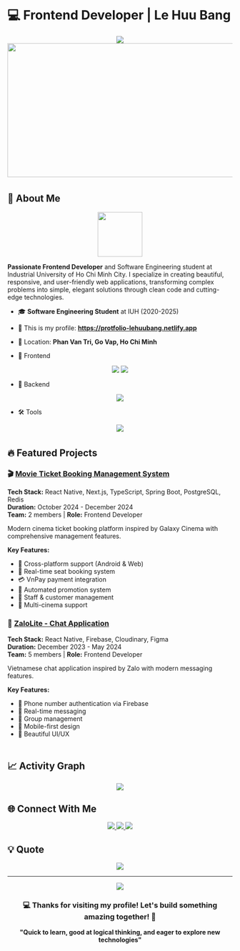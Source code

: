 # 💻 Frontend Developer | Le Huu Bang

<div align="center">
  <img src="https://readme-typing-svg.herokuapp.com?font=Righteous&size=35&center=true&vCenter=true&width=500&height=70&duration=4000&lines=Hi+there!+%F0%9F%91%8B;I'm+Le+Huu+Bang!;🎨+Frontend+Developer;✨+Crafting+Digital+Experiences;Welcome+to+my+world!" />
</div>


<div align="center"> <img src="https://media.giphy.com/media/RbDKaczqWovIugyJmW/giphy.gif" width="600" height="300"/> </div> 


<div align="center">
  <img src="https://user-images.githubusercontent.com/74038190/212284100-561aa473-3905-4a80-b561-0d28506553ee.gif" width="800" height="6"/>
</div>


## 🚀 About Me

<div align="center">
  <img src="https://user-images.githubusercontent.com/74038190/212284087-bbe7e430-757e-4901-90bf-4cd2ce3e1852.gif" width="100">
</div>

**Passionate Frontend Developer** and Software Engineering student at Industrial University of Ho Chi Minh City. I specialize in creating beautiful, responsive, and user-friendly web applications, transforming complex problems into simple, elegant solutions through clean code and cutting-edge technologies.

- 🎓 **Software Engineering Student** at IUH (2020-2025) 
- 📧 This is my profile: **https://protfolio-lehuubang.netlify.app**
- 📍 Location: **Phan Van Tri, Go Vap, Ho Chi Minh**

- 🚀 Frontend
<div align="center"> <img src="https://skillicons.dev/icons?i=html,css,js,ts,react,nextjs,tailwind" /> <img src="https://skillicons.dev/icons?i=figma" /> </div>

- 💾 Backend

<div align="center"> <img src="https://skillicons.dev/icons?i=java,spring,postgresql,redis,firebase" /> </div>

- 🛠️ Tools

<div align="center"> <img src="https://skillicons.dev/icons?i=git,github,vscode" /> </div>
<div align="center"> <img src="https://user-images.githubusercontent.com/74038190/212284100-561aa473-3905-4a80-b561-0d28506553ee.gif" width="800" height="6"/> </div>


## 🔥 Featured Projects

### 🎬 [Movie Ticket Booking Management System](https://github.com/Minhquanzz1002/cinema)
**Tech Stack:** React Native, Next.js, TypeScript, Spring Boot, PostgreSQL, Redis  
**Duration:** October 2024 - December 2024  
**Team:** 2 members | **Role:** Frontend Developer

Modern cinema ticket booking platform inspired by Galaxy Cinema with comprehensive management features.

**Key Features:**
- 📱 Cross-platform support (Android & Web)
- 🎫 Real-time seat booking system
- 💳 VnPay payment integration
- 🎁 Automated promotion system
- 👥 Staff & customer management
- 🏢 Multi-cinema support

### 💬 [ZaloLite - Chat Application](https://github.com/sonnees/ZaloLite)
**Tech Stack:** React Native, Firebase, Cloudinary, Figma  
**Duration:** December 2023 - May 2024  
**Team:** 5 members | **Role:** Frontend Developer

Vietnamese chat application inspired by Zalo with modern messaging features.

**Key Features:**
- 🔐 Phone number authentication via Firebase
- 💬 Real-time messaging
- 👥 Group management
- 📱 Mobile-first design
- 🎨 Beautiful UI/UX



<div align="center">
  <img src="https://user-images.githubusercontent.com/74038190/212284100-561aa473-3905-4a80-b561-0d28506553ee.gif" width="800" height="6"/>
</div>



## 📈 Activity Graph

<div align="center">
  <img src="https://github-readme-activity-graph.vercel.app/graph?username=bthope&theme=tokyo-night&bg_color=1a1b27&color=be90f2&line=70a5fd&point=bf91f3&area=true&hide_border=true" />
</div>

## 🌐 Connect With Me

<div align="center"> <a href="https://www.facebook.com/lehuubang02" target="_blank"> <img src="https://img.shields.io/badge/Facebook-1877F2?style=for-the-badge&logo=facebook&logoColor=white&logoWidth=30" /> </a> <a href="https://www.instagram.com/lehuubang02" target="_blank"> <img src="https://img.shields.io/badge/Instagram-E4405F?style=for-the-badge&logo=instagram&logoColor=white&logoWidth=30" /> </a> <a href="https://www.linkedin.com/in/lehuubang02" target="_blank"> <img src="https://img.shields.io/badge/LinkedIn-0A66C2?style=for-the-badge&logo=linkedin&logoColor=white&logoWidth=30" /> </a> </div>

## 💡 Quote

<div align="center">
  <img src="https://quotes-github-readme.vercel.app/api?type=horizontal&theme=tokyonight" />
</div>

---

<div align="center">
  <img src="https://komarev.com/ghpvc/?username=bthope&style=flat-square&color=blue" />
</div>

<div align="center">
  <h3>💻 Thanks for visiting my profile! Let's build something amazing together! 🚀</h3>
  <p><strong>"Quick to learn, good at logical thinking, and eager to explore new technologies"</strong></p>
</div>
